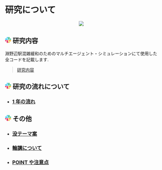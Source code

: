 # 研究について

<p align="center">
  <a href="https://skillicons.dev">
    <img src="https://skillicons.dev/icons?i=github,anaconda,py,vscode,unity" />
  </a>
  
</p>

<h2>
<img src="src/img/Slack.png" width= 20px>
研究内容

</h2>

淵野辺駅混雑緩和のためのマルチエージェント・シミュレーションにて使用した全コードを記載します.

> [研究内容](futinobe)

## <img src="src/img/Slack.png" width= 20px> 研究の流れについて

- ### [1 年の流れ](src/year_flow.md)

## <img src="src/img/Slack.png" width= 20px> その他

- ### [没テーマ案](src/banned_heme_plan.md)

- ### [輪講について](src/rinkou.md)

- ### [POINT や注意点](src/point.md)

